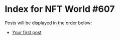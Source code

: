 # Index for NFT World #607
Posts will be displayed in the order below:

- [Your first post](./001-first.md)

